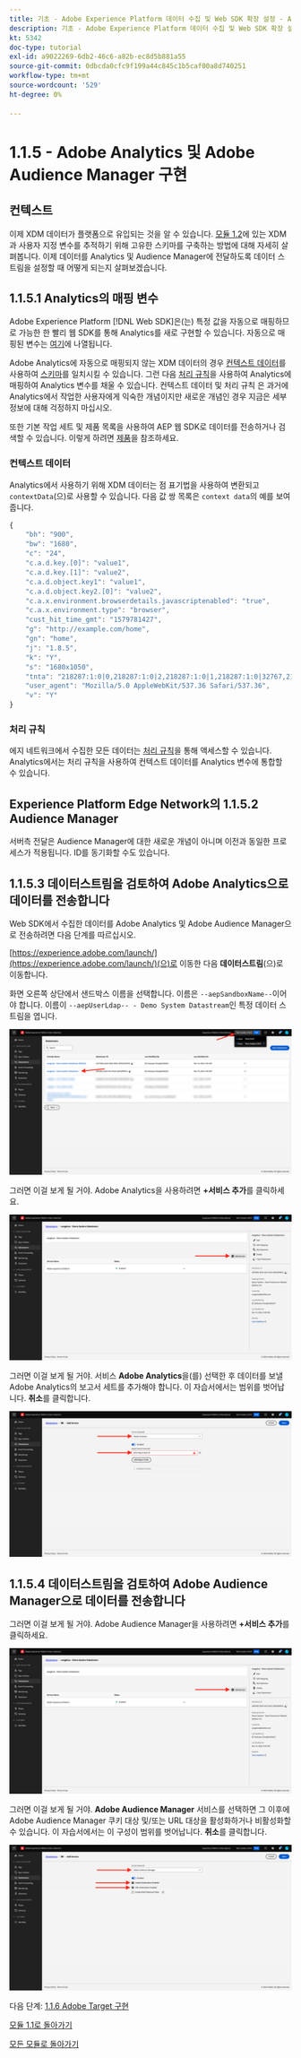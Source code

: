 ```yaml
---
title: 기초 - Adobe Experience Platform 데이터 수집 및 Web SDK 확장 설정 - Adobe Analytics 및 Adobe Audience Manager 구현
description: 기초 - Adobe Experience Platform 데이터 수집 및 Web SDK 확장 설정 - Adobe Analytics 및 Adobe Audience Manager 구현
kt: 5342
doc-type: tutorial
exl-id: a9022269-6db2-46c6-a82b-ec8d5b881a55
source-git-commit: 0dbcda0cfc9f199a44c845c1b5caf00a8d740251
workflow-type: tm+mt
source-wordcount: '529'
ht-degree: 0%

---
```


# 1.1.5 - Adobe Analytics 및 Adobe Audience Manager 구현

## 컨텍스트

이제 XDM 데이터가 플랫폼으로 유입되는 것을 알 수 있습니다. [모듈 1.2](./../module1.2/data-ingestion.md)에 있는 XDM과 사용자 지정 변수를 추적하기 위해 고유한 스키마를 구축하는 방법에 대해 자세히 살펴봅니다. 이제 데이터를 Analytics 및 Audience Manager에 전달하도록 데이터 스트림을 설정할 때 어떻게 되는지 살펴보겠습니다.

## 1.1.5.1 Analytics의 매핑 변수

Adobe Experience Platform [!DNL Web SDK]은(는) 특정 값을 자동으로 매핑하므로 가능한 한 빨리 웹 SDK를 통해 Analytics를 새로 구현할 수 있습니다. 자동으로 매핑된 변수는 [여기](https://experienceleague.adobe.com/docs/experience-platform/edge/data-collection/adobe-analytics/automatically-mapped-vars.html#data-collection)에 나열됩니다.

Adobe Analytics에 자동으로 매핑되지 않는 XDM 데이터의 경우 [컨텍스트 데이터](https://experienceleague.adobe.com/docs/analytics/implementation/vars/page-vars/contextdata.html?lang=ko-KR)를 사용하여 [스키마](https://experienceleague.adobe.com/docs/experience-platform/xdm/schema/composition.html?lang=ko-KR)를 일치시킬 수 있습니다. 그런 다음 [처리 규칙](https://experienceleague.adobe.com/docs/analytics/admin/admin-tools/processing-rules/processing-rules-configuration/t-processing-rules.html)을 사용하여 Analytics에 매핑하여 Analytics 변수를 채울 수 있습니다. 컨텍스트 데이터 및 처리 규칙 은 과거에 Analytics에서 작업한 사용자에게 익숙한 개념이지만 새로운 개념인 경우 지금은 세부 정보에 대해 걱정하지 마십시오.

또한 기본 작업 세트 및 제품 목록을 사용하여 AEP 웹 SDK로 데이터를 전송하거나 검색할 수 있습니다. 이렇게 하려면 [제품](https://experienceleague.adobe.com/docs/experience-platform/edge/data-collection/collect-commerce-data.html?lang=en#data-collection)을 참조하세요.

### 컨텍스트 데이터

Analytics에서 사용하기 위해 XDM 데이터는 점 표기법을 사용하여 변환되고 `contextData`(으)로 사용할 수 있습니다. 다음 값 쌍 목록은 `context data`의 예를 보여 줍니다.

```javascript
{
    "bh": "900",
    "bw": "1680",
    "c": "24",
    "c.a.d.key.[0]": "value1",
    "c.a.d.key.[1]": "value2",
    "c.a.d.object.key1": "value1",
    "c.a.d.object.key2.[0]": "value2",
    "c.a.x.environment.browserdetails.javascriptenabled": "true",
    "c.a.x.environment.type": "browser",
    "cust_hit_time_gmt": "1579781427",
    "g": "http://example.com/home",
    "gn": "home",
    "j": "1.8.5",
    "k": "Y",
    "s": "1680x1050",
    "tnta": "218287:1:0|0,218287:1:0|2,218287:1:0|1,218287:1:0|32767,218287:1:01,218287:1:0|0,218287:1:0|1,218287:1:0|0,218287:1:0|1",
    "user_agent": "Mozilla/5.0 AppleWebKit/537.36 Safari/537.36",
    "v": "Y"
}
```

### 처리 규칙

에지 네트워크에서 수집한 모든 데이터는 [처리 규칙](https://experienceleague.adobe.com/docs/analytics/admin/admin-tools/processing-rules/processing-rules-configuration/t-processing-rules.html)을 통해 액세스할 수 있습니다. Analytics에서는 처리 규칙을 사용하여 컨텍스트 데이터를 Analytics 변수에 통합할 수 있습니다.

## Experience Platform Edge Network의 1.1.5.2 Audience Manager

서버측 전달은 Audience Manager에 대한 새로운 개념이 아니며 이전과 동일한 프로세스가 적용됩니다. ID를 동기화할 수도 있습니다.

## 1.1.5.3 데이터스트림을 검토하여 Adobe Analytics으로 데이터를 전송합니다

Web SDK에서 수집한 데이터를 Adobe Analytics 및 Adobe Audience Manager으로 전송하려면 다음 단계를 따르십시오.

[https://experience.adobe.com/launch/](https://experience.adobe.com/launch/)(으)로 이동한 다음 **데이터스트림**(으)로 이동합니다.

화면 오른쪽 상단에서 샌드박스 이름을 선택합니다. 이름은 `--aepSandboxName--`이어야 합니다. 이름이 `--aepUserLdap-- - Demo System Datastream`인 특정 데이터 스트림을 엽니다.

![왼쪽 탐색에서 Edge 구성 아이콘을 클릭합니다](./images/edgeconfig1b.png)

그러면 이걸 보게 될 거야. Adobe Analytics을 사용하려면 **+서비스 추가**&#x200B;를 클릭하세요.

![AEP 디버거](./images/aa2.png)

그러면 이걸 보게 될 거야. 서비스 **Adobe Analytics**&#x200B;을(를) 선택한 후 데이터를 보낼 Adobe Analytics의 보고서 세트를 추가해야 합니다. 이 자습서에서는 범위를 벗어납니다. **취소**&#x200B;를 클릭합니다.

![AEP 디버거](./images/aa3.png)

## 1.1.5.4 데이터스트림을 검토하여 Adobe Audience Manager으로 데이터를 전송합니다

그러면 이걸 보게 될 거야. Adobe Audience Manager을 사용하려면 **+서비스 추가**&#x200B;를 클릭하세요.

![AEP 디버거](./images/aa2.png)

그러면 이걸 보게 될 거야. **Adobe Audience Manager** 서비스를 선택하면 그 이후에 Adobe Audience Manager 쿠키 대상 및/또는 URL 대상을 활성화하거나 비활성화할 수 있습니다. 이 자습서에서는 이 구성이 범위를 벗어납니다. **취소**&#x200B;를 클릭합니다.

![AEP 디버거](./images/aam1.png)

다음 단계: [1.1.6 Adobe Target 구현](./ex6.md)

[모듈 1.1로 돌아가기](./data-ingestion-launch-web-sdk.md)

[모든 모듈로 돌아가기](./../../../overview.md)
